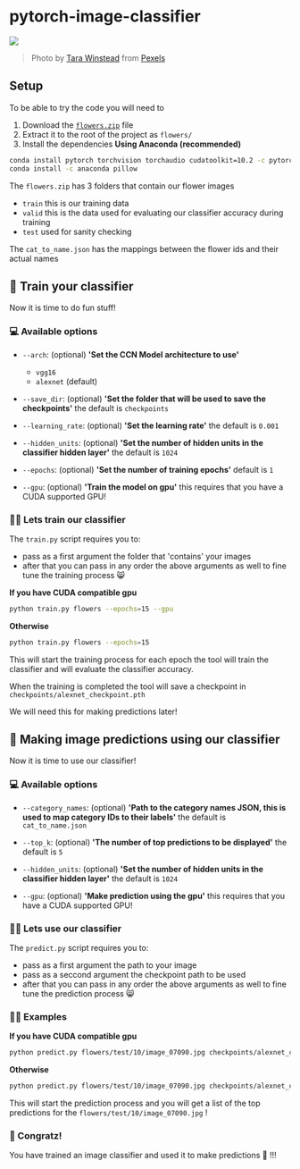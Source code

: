 ﻿# pytorch-image-classifier

<img src="https://images.pexels.com/photos/8386440/pexels-photo-8386440.jpeg?auto=compress&cs=tinysrgb&dpr=3&h=750&w=1260">

> Photo by [Tara Winstead](https://www.pexels.com/@tara-winstead?utm_content=attributionCopyText&utm_medium=referral&utm_source=pexels) from [Pexels](https://www.pexels.com/photo/robot-pointing-on-a-wall-8386440/?utm_content=attributionCopyText&utm_medium=referral&utm_source=pexels)



## Setup

To be able to try the code you will need to

1. Download the [`flowers.zip`](https://www.mediafire.com/file/87yctfoff1sqi8n/flowers.zip/file) file
2. Extract it to the root of the project as `flowers/`
3. Install the dependencies
**Using Anaconda (recommended)**
```bash
conda install pytorch torchvision torchaudio cudatoolkit=10.2 -c pytorch
conda install -c anaconda pillow 
```

The `flowers.zip` has 3 folders that contain our flower images
- `train` this is our training data
- `valid` this is the data used for evaluating our classifier accuracy during training
- `test`  used for sanity checking 

The `cat_to_name.json` has the mappings between the flower ids and their actual names

## 📖 Train your classifier
Now it is time to do fun stuff!

### 💻 Available options

- `--arch`: (optional) **'Set the CCN Model architecture to use'**
    - `vgg16` 
    - `alexnet` (default)

- `--save_dir`: (optional) **'Set the folder that will be used to save the checkpoints'** the default is `checkpoints`
                       
- `--learning_rate`: (optional) **'Set the learning rate'**  the default is `0.001`

- `--hidden_units`: (optional) **'Set the number of hidden units in the classifier hidden layer'** the default is `1024`

- `--epochs`: (optional) **'Set the number of training epochs'** default is `1`

- `--gpu`: (optional) **'Train the model on gpu'** this requires that you have a CUDA supported GPU!

### 👨‍🏫 Lets train our classifier

The `train.py` script requires you to:
- pass as a first argument the folder that 'contains' your images
- after that you can pass in any order the above arguments as well to fine tune the training process 😸


**If you have CUDA compatible gpu**
```bash
python train.py flowers --epochs=15 --gpu
```

**Otherwise**
```bash
python train.py flowers --epochs=15
```

This will start the training process for each epoch the tool will train the classifier and will evaluate the classifier accuracy.

When the training is completed the tool will save a checkpoint in `checkpoints/alexnet_checkpoint.pth`

We will need this for making predictions later!

## 🔮 Making image predictions using our classifier
Now it is time to use our classifier!

### 💻 Available options

- `--category_names`: (optional) **'Path to the category names JSON, this is used to map category IDs to their labels'** the default is `cat_to_name.json`
                       
- `--top_k`: (optional) **'The number of top predictions to be displayed'**  the default is `5`

- `--hidden_units`: (optional) **'Set the number of hidden units in the classifier hidden layer'** the default is `1024`

- `--gpu`: (optional) **'Make prediction using the gpu'** this requires that you have a CUDA supported GPU!

### 👨‍🏫 Lets use our classifier

The `predict.py` script requires you to:
- pass as a first argument the path to your image
- pass as a seccond argument the checkpoint path to be used
- after that you can pass in any order the above arguments as well to fine tune the prediction process 😸


### 🧑‍💻 Examples

**If you have CUDA compatible gpu**
```bash
python predict.py flowers/test/10/image_07090.jpg checkpoints/alexnet_checkpoint.pth --gpu
```

**Otherwise**
```bash
python predict.py flowers/test/10/image_07090.jpg checkpoints/alexnet_checkpoint.pth
```

This will start the prediction process and you will get a list of the top predictions for the `flowers/test/10/image_07090.jpg` !

### 🎉 Congratz!

You have trained an image classifier and used it to make predictions 👏 !!!
